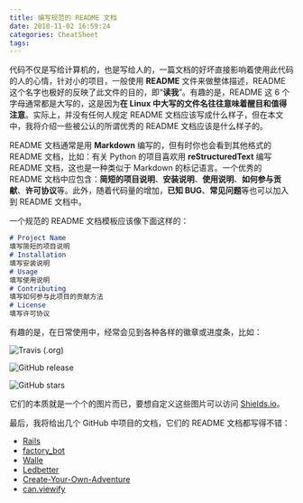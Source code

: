 ```yaml
---
title: 编写规范的 README 文档
date: 2018-11-02 16:59:24
categories: CheatSheet
tags:
---
```


代码不仅是写给计算机的，也是写给人的，一篇文档的好坏直接影响着使用此代码的人的心情，针对小的项目，一般使用 **README** 文件来做整体描述，README 这个名字也极好的反映了此文件的目的，即“**读我**”。有趣的是，README 这 6 个字母通常都是大写的，这是因为**在 Linux 中大写的文件名往往意味着醒目和值得注意**。实际上，并没有任何人规定 README 文档应该写成什么样子，但在本文中，我将介绍一些被公认的所谓优秀的 README 文档应该是什么样子的。
<!--more-->
README 文档通常是用 **Markdown** 编写的，但有时你也会看到其他格式的 README 文档，比如：有关 Python 的项目喜欢用 **reStructuredText** 编写 README 文档，这也是一种类似于 Markdown 的标记语言。一个优秀的 README 文档中应包含：**简短的项目说明**、**安装说明**、**使用说明**、**如何参与贡献**、**许可协议**等。此外，随着代码量的增加，**已知 BUG**、**常见问题**等也可以加入到 README 文档中。

一个规范的 README 文档模板应该像下面这样的：

```markdown
# Project Name
填写简短的项目说明
# Installation
填写安装说明
# Usage
填写使用说明
# Contributing
填写如何参与此项目的贡献方法
# License
填写许可协议
```

有趣的是，在日常使用中，经常会见到各种各样的徽章或进度条，比如：

![Travis (.org)](https://img.shields.io/travis/rust-lang/rust.svg)

![GitHub release](https://img.shields.io/github/release/qubyte/rubidium.svg)

![GitHub stars](https://img.shields.io/github/stars/git/git.svg)

它们的本质就是一个个的图片而已，要想自定义这些图片可以访问 [Shields.io](https://shields.io/#/)。

最后，我将给出几个 GitHub 中项目的文档，它们的 README 文档都写得不错：

- [Rails](https://github.com/rails/rails)
- [factory_bot](https://github.com/thoughtbot/factory_bot)
- [Walle](https://github.com/meolu/walle-web)
- [Ledbetter](https://github.com/github/ledbetter)
- [Create-Your-Own-Adventure](https://github.com/udacity/create-your-own-adventure)
- [can.viewify](https://github.com/zkat/can.viewify)
